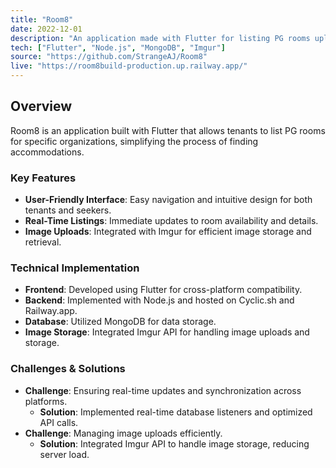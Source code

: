 ```yaml
---
title: "Room8"
date: 2022-12-01
description: "An application made with Flutter for listing PG rooms uploaded by tenants for specific organizations."
tech: ["Flutter", "Node.js", "MongoDB", "Imgur"]
source: "https://github.com/StrangeAJ/Room8"
live: "https://room8build-production.up.railway.app/"
---
```


## Overview

Room8 is an application built with Flutter that allows tenants to list PG rooms for specific organizations, simplifying the process of finding accommodations.

### Key Features
- **User-Friendly Interface**: Easy navigation and intuitive design for both tenants and seekers.
- **Real-Time Listings**: Immediate updates to room availability and details.
- **Image Uploads**: Integrated with Imgur for efficient image storage and retrieval.

### Technical Implementation
- **Frontend**: Developed using Flutter for cross-platform compatibility.
- **Backend**: Implemented with Node.js and hosted on Cyclic.sh and Railway.app.
- **Database**: Utilized MongoDB for data storage.
- **Image Storage**: Integrated Imgur API for handling image uploads and storage.

### Challenges & Solutions
- **Challenge**: Ensuring real-time updates and synchronization across platforms.
  - **Solution**: Implemented real-time database listeners and optimized API calls.
- **Challenge**: Managing image uploads efficiently.
  - **Solution**: Integrated Imgur API to handle image storage, reducing server load.
